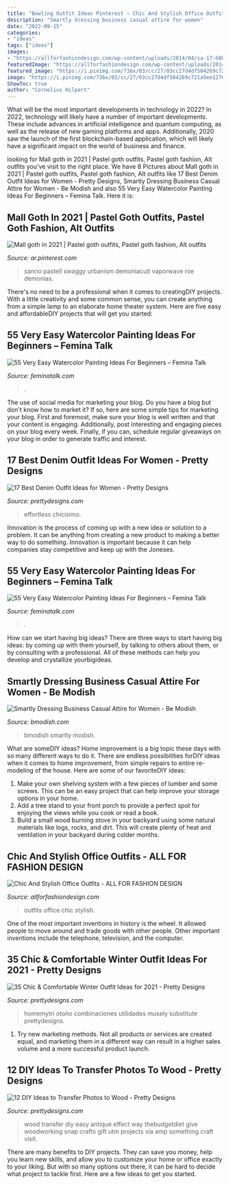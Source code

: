 ```yaml
---
title: "Bowling Outfit Ideas Pinterest ~ Chic And Stylish Office Outfits"
description: "Smartly dressing business casual attire for women"
date: "2022-09-15"
categories:
- "ideas"
tags: ["ideas"]
images:
- "https://allforfashiondesign.com/wp-content/uploads/2014/04/sa-17-600x900.jpg"
featuredImage: "https://allforfashiondesign.com/wp-content/uploads/2014/04/sa-17-600x900.jpg"
featured_image: "https://i.pinimg.com/736x/03/cc/27/03cc27d4df504269c721a5ee12769889.jpg"
image: "https://i.pinimg.com/736x/03/cc/27/03cc27d4df504269c721a5ee12769889.jpg"
ShowToc: true
author: "Cornelius Hilpert"
---
```



What will be the most important developments in technology in 2022?
In 2022, technology will likely have a number of important developments. These include advances in artificial intelligence and quantum computing, as well as the release of new gaming platforms and apps. Additionally, 2020 saw the launch of the first blockchain-based application, which will likely have a significant impact on the world of business and finance.

	

		
looking for Mall goth in 2021 | Pastel goth outfits, Pastel goth fashion, Alt outfits you've visit to the right place. We have 8 Pictures about Mall goth in 2021 | Pastel goth outfits, Pastel goth fashion, Alt outfits like 17 Best Denim Outfit Ideas for Women - Pretty Designs, Smartly Dressing Business Casual Attire for Women - Be Modish and also 55 Very Easy Watercolor Painting Ideas For Beginners – Femina Talk. Here it is:
		
    
## Mall Goth In 2021 | Pastel Goth Outfits, Pastel Goth Fashion, Alt Outfits

<img loading=lazy src="https://i.pinimg.com/736x/03/cc/27/03cc27d4df504269c721a5ee12769889.jpg" onerror="this.onerror=null;this.src='https://tse2.mm.bing.net/th?id=OIP.r084Krp_CAPGVJc2kXLFSQHaMY&amp;pid=15.1';" alt="Mall goth in 2021 | Pastel goth outfits, Pastel goth fashion, Alt outfits">

_Source: ar.pinterest.com_

>sanrio pastell swaggy urbanism demoniacult vaporwave roe demonias. 

	

There's no need to be a professional when it comes to creatingDIY projects. With a little creativity and some common sense, you can create anything from a simple lamp to an elaborate home theater system. Here are five easy and affordableDIY projects that will get you started: 

    
## 55 Very Easy Watercolor Painting Ideas For Beginners – Femina Talk

<img loading=lazy src="https://www.feminatalk.com/wp-content/uploads/2018/08/Very-Easy-Watercolor-Painting-Ideas-for-beginners00012.jpg" onerror="this.onerror=null;this.src='https://tse1.mm.bing.net/th?id=OIP.xVZTKcQQwhbMDw9A0d1K6gHaKe&amp;pid=15.1';" alt="55 Very Easy Watercolor Painting Ideas For Beginners – Femina Talk">

_Source: feminatalk.com_

>. 

	

The use of social media for marketing your blog.
Do you have a blog but don't know how to market it? If so, here are some simple tips for marketing your blog. First and foremost, make sure your blog is well written and that your content is engaging. Additionally, post interesting and engaging pieces on your blog every week. Finally, if you can, schedule regular giveaways on your blog in order to generate traffic and interest.

    
## 17 Best Denim Outfit Ideas For Women - Pretty Designs

<img loading=lazy src="http://www.prettydesigns.com/wp-content/uploads/2014/05/Denim-Jumpsuit-Outfit-Idea.jpg" onerror="this.onerror=null;this.src='https://tse1.mm.bing.net/th?id=OIP.jUDjqMexAa4Z6qCje935sQHaKI&amp;pid=15.1';" alt="17 Best Denim Outfit Ideas for Women - Pretty Designs">

_Source: prettydesigns.com_

>effortless chicisimo. 

	

Innovation is the process of coming up with a new idea or solution to a problem. It can be anything from creating a new product to making a better way to do something. Innovation is important because it can help companies stay competitive and keep up with the Joneses.

    
## 55 Very Easy Watercolor Painting Ideas For Beginners – Femina Talk

<img loading=lazy src="https://www.feminatalk.com/wp-content/uploads/2018/08/Very-Easy-Watercolor-Painting-Ideas-for-beginners00008.jpg" onerror="this.onerror=null;this.src='https://tse1.mm.bing.net/th?id=OIP.AH5tUitEWk5hzo9oxVb3bAHaJL&amp;pid=15.1';" alt="55 Very Easy Watercolor Painting Ideas For Beginners – Femina Talk">

_Source: feminatalk.com_

>. 

	

How can we start having big ideas?
There are three ways to start having big ideas: by coming up with them yourself, by talking to others about them, or by consulting with a professional. All of these methods can help you develop and crystallize yourbigideas.

    
## Smartly Dressing Business Casual Attire For Women - Be Modish

<img loading=lazy src="http://bmodish.com/wp-content/uploads/2014/05/stripe-shirt-business-casual-bmodish.jpg" onerror="this.onerror=null;this.src='https://tse2.mm.bing.net/th?id=OIP.uSM04jNKm5dadWY0_HB22AHaK3&amp;pid=15.1';" alt="Smartly Dressing Business Casual Attire for Women - Be Modish">

_Source: bmodish.com_

>bmodish smartly modish. 

	

What are someDIY ideas?
Home improvement is a big topic these days with so many different ways to do it. There are endless possibilities forDIY ideas when it comes to home improvement, from simple repairs to entire re-modeling of the house. Here are some of our favoriteDIY ideas:
1. Make your own shelving system with a few pieces of lumber and some screws. This can be an easy project that can help improve your storage options in your home.
2. Add a tree stand to your front porch to provide a perfect spot for enjoying the views while you cook or read a book.
3. Build a small wood burning stove in your backyard using some natural materials like logs, rocks, and dirt. This will create plenty of heat and ventilation in your backyard during colder months. 

    
## Chic And Stylish Office Outfits - ALL FOR FASHION DESIGN

<img loading=lazy src="https://allforfashiondesign.com/wp-content/uploads/2014/04/sa-17-600x900.jpg" onerror="this.onerror=null;this.src='https://tse1.mm.bing.net/th?id=OIP.igpnZpqpilWilxP5Ggm7tAHaLH&amp;pid=15.1';" alt="Chic And Stylish Office Outfits - ALL FOR FASHION DESIGN">

_Source: allforfashiondesign.com_

>outfits office chic stylish. 

	

One of the most important inventions in history is the wheel. It allowed people to move around and trade goods with other people. Other important inventions include the telephone, television, and the computer.

    
## 35 Chic &amp; Comfortable Winter Outfit Ideas For 2021 - Pretty Designs

<img loading=lazy src="https://www.prettydesigns.com/wp-content/uploads/2017/12/35-chic-comfortable-winter-outfit-ideas-for-2018-10.jpg" onerror="this.onerror=null;this.src='https://tse2.mm.bing.net/th?id=OIP.uEdxRsIEmEOfxNnXkboCtAHaHa&amp;pid=15.1';" alt="35 Chic &amp; Comfortable Winter Outfit Ideas for 2021 - Pretty Designs">

_Source: prettydesigns.com_

>homemytri otoño combinaciones utilidades musely substitute prettydesigns. 

	

1. Try new marketing methods. Not all products or services are created equal, and marketing them in a different way can result in a higher sales volume and a more successful product launch.

    
## 12 DIY Ideas To Transfer Photos To Wood - Pretty Designs

<img loading=lazy src="http://www.prettydesigns.com/wp-content/uploads/2016/12/Wood-Transfer-Pictures.jpg" onerror="this.onerror=null;this.src='https://tse3.mm.bing.net/th?id=OIP.rvEkgFoOdAtuC3JHAF2UhwHaLH&amp;pid=15.1';" alt="12 DIY Ideas to Transfer Photos to Wood - Pretty Designs">

_Source: prettydesigns.com_

>wood transfer diy easy antique effect way thebudgetdiet give woodworking snap crafts gift utm projects via amp something craft visit. 

	

There are many benefits to DIY projects. They can save you money, help you learn new skills, and allow you to customize your home or office exactly to your liking. But with so many options out there, it can be hard to decide what project to tackle first. Here are a few ideas to get you started.

